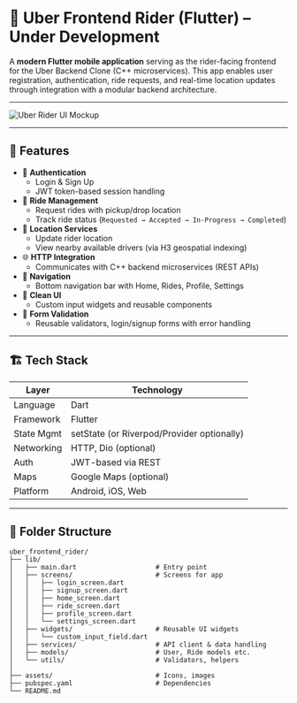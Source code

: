 # 🚖 Uber Frontend Rider (Flutter) – Under Development

A **modern Flutter mobile application** serving as the rider-facing frontend for the Uber Backend Clone (C++ microservices). This app enables user registration, authentication, ride requests, and real-time location updates through integration with a modular backend architecture.

---

![Uber Rider UI Mockup](https://github.com/user-attachments/assets/02bb3d93-590f-4973-9c9c-e2b3b13d0ac0)

---

## 📱 Features

- 🔐 **Authentication**
  - Login & Sign Up
  - JWT token-based session handling
- 🚗 **Ride Management**
  - Request rides with pickup/drop location
  - Track ride status (`Requested → Accepted → In-Progress → Completed`)
- 📍 **Location Services**
  - Update rider location
  - View nearby available drivers (via H3 geospatial indexing)
- 🌐 **HTTP Integration**
  - Communicates with C++ backend microservices (REST APIs)
- 🧭 **Navigation**
  - Bottom navigation bar with Home, Rides, Profile, Settings
- 🎨 **Clean UI**
  - Custom input widgets and reusable components
- 🧪 **Form Validation**
  - Reusable validators, login/signup forms with error handling

---

## 🏗️ Tech Stack

| Layer        | Technology           |
|--------------|----------------------|
| Language     | Dart                 |
| Framework    | Flutter              |
| State Mgmt   | setState (or Riverpod/Provider optionally) |
| Networking   | HTTP, Dio (optional) |
| Auth         | JWT-based via REST   |
| Maps         | Google Maps (optional) |
| Platform     | Android, iOS, Web    |

---

## 📂 Folder Structure

```plaintext
uber_frontend_rider/
├── lib/
│   ├── main.dart                    # Entry point
│   ├── screens/                     # Screens for app
│   │   ├── login_screen.dart
│   │   ├── signup_screen.dart
│   │   ├── home_screen.dart
│   │   ├── ride_screen.dart
│   │   ├── profile_screen.dart
│   │   └── settings_screen.dart
│   ├── widgets/                     # Reusable UI widgets
│   │   └── custom_input_field.dart
│   ├── services/                    # API client & data handling
│   ├── models/                      # User, Ride models etc.
│   └── utils/                       # Validators, helpers
│
├── assets/                          # Icons, images
├── pubspec.yaml                     # Dependencies
└── README.md
